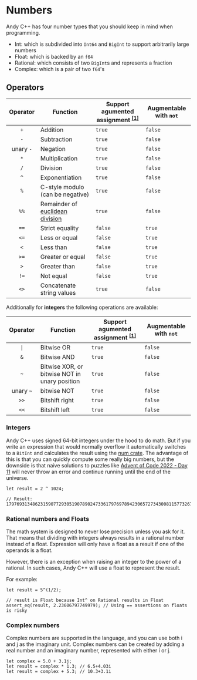# Numbers

Andy C++ has four number types that you should keep in mind when programming.

 * Int: which is subdivided into `Int64` and `BigInt` to support arbitrarily large numbers
 * Float: which is backed by an `f64`
 * Rational: which consists of two `BigInt`s and represents a fraction
 * Complex: which is a pair of two `f64`'s

## Operators

| Operator | Function | Support agumented assignment <sup>[[1]](../../features/augmented-assignment.md)</sup> | Augmentable with `not` |
| :-: | --- | --- | --- |
| `+` | Addition | `true` | `false` |
| `-` | Subtraction | `true` | `false` |
| unary `-` | Negation | `true` | `false` |
| `*` | Multiplication | `true` | `false` |
| `/` | Division | `true` | `false` |
| `^` | Exponentiation | `true` | `false` |
| `%` | C-style modulo (can be negative) | `true` | `false` |
| `%%` | Remainder of [euclidean division](https://en.wikipedia.org/wiki/Euclidean_division) | `true` | `false` |
| `==` | Strict equality | `false` | `true` |
| `<=` | Less or equal | `false` | `true` |
| `<` | Less than | `false` | `true` |
| `>=` | Greater or equal | `false` | `true` |
| `>` | Greater than | `false` | `true` |
| `!=` | Not equal | `false` | `true` |
| `<>` | Concatenate string values | `true` | `false` |

Additionally for **integers** the following operations are available:

| Operator | Function | Support agumented assignment <sup>[[1]](../../features/augmented-assignment.md)</sup> | Augmentable with `not` |
| :-: | --- | --- | --- |
| `\|` | Bitwise OR | `true` | `false` |
| `&` | Bitwise AND | `true` | `false` |
| `~` | Bitwise XOR, or bitwise NOT in unary position | `true` | `false` |
| unary `~` | bitwise NOT | `true` | `false` |
| `>>` | Bitshift right | `true` | `false` |
| `<<` | Bitshift left | `true` | `false` |

### Integers

Andy C++ uses signed 64-bit integers under the hood to do math. But if you write an expression that would normally overflow it
automatically switches to a `BitInt` and calculates the result using the [num crate](https://crates.io/crates/num). The advantage
of this is that you can quickly compute some really big numbers, but the downside is that naive solutions to puzzles like
[Advent of Code 2022 - Day 11](https://adventofcode.com/2022/day/11) will never throw an error and continue running until the end
of the universe.

```ndc
let result = 2 ^ 1024;

// Result: 179769313486231590772930519078902473361797697894230657273430081157732675805500963132708477322407536021120113879871393357658789768814416622492847430639474124377767893424865485276302219601246094119453082952085005768838150682342462881473913110540827237163350510684586298239947245938479716304835356329624224137216
```

### Rational numbers and Floats
The math system is designed to never lose precision unless you ask for it. That means that dividing with integers always results
in a rational number instead of a float. Expression will only have a float as a result if one of the operands is a float.

However, there is an exception when raising an integer to the power of a rational. In such cases, Andy C++ will use a float to
represent the result.

For example:
```ndc
let result = 5^(1/2);

// result is Float because Int^ on Rational results in Float
assert_eq(result, 2.23606797749979); // Using == assertions on floats is risky
```

### Complex numbers

Complex numbers are supported in the language, and you can use both i and j as the imaginary unit. Complex numbers can be
created by adding a real number and an imaginary number, represented with either i or j.

```ndc
let complex = 5.0 + 3.1j;
let result = complex * 1.3; // 6.5+4.03i
let result = complex + 5.3; // 10.3+3.1i
```
